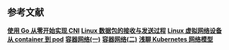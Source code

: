 








## 参考文献
**[使用 Go 从零开始实现 CNI](https://morven.life/posts/write_your_own_cni_with_golang/)**
**[Linux 数据包的接收与发送过程](https://morven.life/posts/networking-1-pkg-snd-rcv/)**
**[Linux 虚拟网络设备](https://morven.life/posts/networking-2-virtual-devices/)**
**[从 container 到 pod](https://morven.life/posts/from-container-to-pod/)**
**[容器网络(一)](https://morven.life/posts/networking-4-docker-sigle-host/)**
**[容器网络(二)](https://morven.life/posts/networking-5-docker-multi-hosts/)**
**[浅聊 Kubernetes 网络模型](https://morven.life/posts/networking-6-k8s-summary/)**
